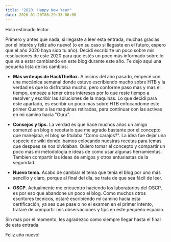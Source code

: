 ```yaml
---
title: "2020, Happy New Year"
date: 2020-01-20T06:29:33-06:00
---
```


Hola estimado lector.

Primero y antes que nada, si llegaste a leer esta entrada, muchas gracias por el interés y feliz año nuevo! (o en su caso si llegaste en el futuro, espero que el año 2020 haya sido tu año). Decidí escribirte un poco sobre mis resoluciones de este 2020 para que estés un poco más informado sobre lo que va a estar cambiando en este blog durante este año. Te dejo aquí una pequeña lista de los cambios:

* **Más writeups de HackTheBox.** A inicios del año pasado, empecé con una mecánica semanal donde estuve escribiendo mucho sobre HTB y la verdad es que lo disfrutaba mucho, pero conforme paso mas y mas el tiempo, empeze a tener otros intereses por lo que reste tiempo a resolver y escribir las soluciones de la maquinas. Lo que decidi para este apartado, es escribir un poco mas sobre HTB enfocandome este primer Quarter a las maquinas retiradas, para continuar con las activas en mi camino hacia "Guru".

* **Consejos y tips.** La verdad es que hace muchos años un amigo comenzó un blog o recetario que me agrado bastante por el concepto que manejaba, el blog se titulaba "Como carajos?". La idea fue dejar una especie de wiki donde ibamos colocando nuestras recetas para temas que despues se nos olvidaban. Quiero tomar el concepto y compartir un poco más mi metodologia e ideas de como usar algunas herramientas. Tambien compartir las ideas de amigos y otros entusiastas de la seguridad.

* **Nuevo tema.** Acabo de cambiar el tema que tenia el blog por uno más sencillo y claro, porque al final del día, se trata de que sea fácil de leer.

* **OSCP.** Actualmente me encuentro haciendo los laboratorios del OSCP, es por eso que abandone un poco el blog. Como muchos otros escritores técnicos, estaré escribiendo mi camino hacia esta certificación, ya sea que pase o no el examen en el primer intento, trataré de compartir mis observaciones y tips en este pequeño espacio.

Sin mas por el momento, les agradezco como siempre llegar hasta el final de esta entrada.

Feliz año nuevo!
